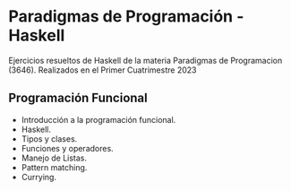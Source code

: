 # Paradigmas de Programación - Haskell
Ejercicios resueltos de Haskell de la materia Paradigmas de Programacion (3646). Realizados en el Primer Cuatrimestre 2023

## Programación Funcional

 * Introducción a la programación funcional.
 * Haskell.
 * Tipos y clases.
 * Funciones y operadores.
 * Manejo de Listas.
 * Pattern matching.
 * Currying. 
